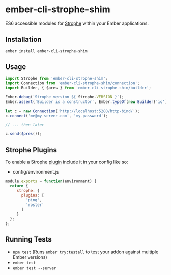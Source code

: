 # ember-cli-strophe-shim

ES6 accessible modules for [Strophe](http://strophe.im/) within your Ember applications.

## Installation

```bash
ember install ember-cli-strophe-shim
```

## Usage

```js
import Strophe from 'ember-cli-strophe-shim';
import Connection from 'ember-cli-strophe-shim/connection';
import Builder, { $pres } from 'ember-cli-strophe-shim/builder';

Ember.debug(`Strophe version ${ Strophe.VERSION }`);
Ember.assert('Builder is a constructor', Ember.typeOf(new Builder('iq')) === 'object');

let c = new Connection('http://localhost:5280/http-bind/');
c.connect('me@my-server.com', 'my-password');

// ... then later

c.send($pres());
```

## Strophe Plugins

To enable a Strophe [plugin](https://github.com/strophe/strophejs-plugins) include it
in your config like so:

* config/environment.js
```js
module.exports = function(environment) {
  return {
     strophe: {
       plugins: [
         'ping',
         'roster'
       ]
     }
  };
};
```

## Running Tests

* `npm test` (Runs `ember try:testall` to test your addon against multiple Ember versions)
* `ember test`
* `ember test --server`
